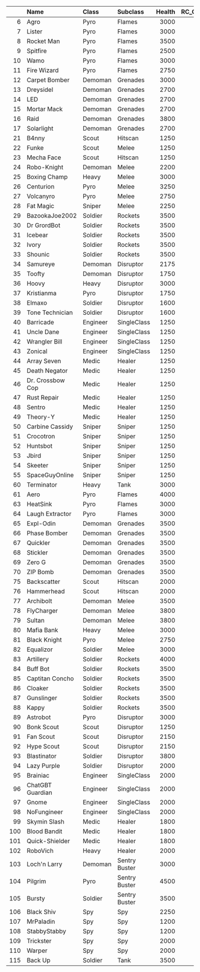 |     | Name             | Class    | Subclass      |   Health |   RC_Cost |   Health_Bonus_Per_Player |
|----:|:-----------------|:---------|:--------------|---------:|----------:|--------------------------:|
|   6 | Agro             | Pyro     | Flames        |     3000 |         0 |                        28 |
|   7 | Lister           | Pyro     | Flames        |     3000 |         0 |                        28 |
|   8 | Rocket Man       | Pyro     | Flames        |     3500 |         0 |                        25 |
|   9 | Spitfire         | Pyro     | Flames        |     2500 |         0 |                        20 |
|  10 | Wamo             | Pyro     | Flames        |     3000 |         0 |                        28 |
|  11 | Fire Wizard      | Pyro     | Flames        |     2750 |         0 |                        50 |
|  12 | Carpet Bomber    | Demoman  | Grenades      |     3000 |         0 |                        60 |
|  13 | Dreysidel        | Demoman  | Grenades      |     2700 |         0 |                        60 |
|  14 | LED              | Demoman  | Grenades      |     2700 |         0 |                        60 |
|  15 | Mortar Mack      | Demoman  | Grenades      |     2700 |         0 |                        60 |
|  16 | Raid             | Demoman  | Grenades      |     3800 |         0 |                        60 |
|  17 | Solarlight       | Demoman  | Grenades      |     2700 |         0 |                        60 |
|  21 | B4nny            | Scout    | Hitscan       |     1250 |         0 |                        40 |
|  22 | Funke            | Scout    | Melee         |     1250 |         0 |                       100 |
|  23 | Mecha Face       | Scout    | Hitscan       |     1250 |         0 |                        40 |
|  24 | Robo-Knight      | Demoman  | Melee         |     2200 |         0 |                       100 |
|  25 | Boxing Champ     | Heavy    | Melee         |     3000 |         0 |                       150 |
|  26 | Centurion        | Pyro     | Melee         |     3250 |         0 |                        60 |
|  27 | Volcanyro        | Pyro     | Melee         |     2750 |         0 |                        50 |
|  28 | Fat Magic        | Sniper   | Melee         |     2250 |         0 |                       110 |
|  29 | BazookaJoe2002   | Soldier  | Rockets       |     3500 |         0 |                        40 |
|  30 | Dr GrordBot      | Soldier  | Rockets       |     3500 |         0 |                        40 |
|  31 | Icebear          | Soldier  | Rockets       |     3500 |         0 |                        40 |
|  32 | Ivory            | Soldier  | Rockets       |     3500 |         0 |                        40 |
|  33 | Shounic          | Soldier  | Rockets       |     3500 |         0 |                        40 |
|  34 | Samureye         | Demoman  | Disruptor     |     2175 |         0 |                        50 |
|  35 | Toofty           | Demoman  | Disruptor     |     1750 |         0 |                        50 |
|  36 | Hoovy            | Heavy    | Disruptor     |     3000 |         0 |                        50 |
|  37 | Kristianma       | Pyro     | Disruptor     |     1750 |         0 |                        50 |
|  38 | Elmaxo           | Soldier  | Disruptor     |     1600 |         0 |                        60 |
|  39 | Tone Technician  | Soldier  | Disruptor     |     1600 |         0 |                        70 |
|  40 | Barricade        | Engineer | SingleClass   |     1250 |         0 |                        60 |
|  41 | Uncle Dane       | Engineer | SingleClass   |     1250 |         0 |                        60 |
|  42 | Wrangler Bill    | Engineer | SingleClass   |     1250 |         0 |                        60 |
|  43 | Zonical          | Engineer | SingleClass   |     1250 |         0 |                        60 |
|  44 | Array Seven      | Medic    | Healer        |     1250 |         0 |                        60 |
|  45 | Death Negator    | Medic    | Healer        |     1250 |         0 |                        60 |
|  46 | Dr. Crossbow Cop | Medic    | Healer        |     1250 |         0 |                        60 |
|  47 | Rust Repair      | Medic    | Healer        |     1250 |         0 |                        60 |
|  48 | Sentro           | Medic    | Healer        |     1250 |         0 |                        60 |
|  49 | Theory-Y         | Medic    | Healer        |     1250 |         0 |                        60 |
|  50 | Carbine Cassidy  | Sniper   | Sniper        |     1250 |         0 |                        60 |
|  51 | Crocotron        | Sniper   | Sniper        |     1250 |         0 |                        60 |
|  52 | Huntsbot         | Sniper   | Sniper        |     1250 |         0 |                        60 |
|  53 | Jbird            | Sniper   | Sniper        |     1250 |         0 |                        60 |
|  54 | Skeeter          | Sniper   | Sniper        |     1250 |         0 |                        60 |
|  55 | SpaceGuyOnline   | Sniper   | Sniper        |     1250 |         0 |                        60 |
|  60 | Terminator       | Heavy    | Tank          |     3000 |         0 |                         0 |
|  61 | Aero             | Pyro     | Flames        |     4000 |        12 |                        25 |
|  63 | HeatSink         | Pyro     | Flames        |     3000 |        10 |                       175 |
|  64 | Laugh Extractor  | Pyro     | Flames        |     3000 |        20 |                        50 |
|  65 | Expl-Odin        | Demoman  | Grenades      |     3500 |        20 |                        50 |
|  66 | Phase Bomber     | Demoman  | Grenades      |     3500 |        20 |                       100 |
|  67 | Quickler         | Demoman  | Grenades      |     3500 |        25 |                        50 |
|  68 | Stickler         | Demoman  | Grenades      |     3500 |        12 |                        50 |
|  69 | Zero G           | Demoman  | Grenades      |     3500 |        15 |                        50 |
|  70 | ZIP Bomb         | Demoman  | Grenades      |     3500 |        12 |                       100 |
|  75 | Backscatter      | Scout    | Hitscan       |     2000 |        20 |                        60 |
|  76 | Hammerhead       | Scout    | Hitscan       |     2000 |        15 |                        60 |
|  77 | Archibolt        | Demoman  | Melee         |     3500 |        12 |                       175 |
|  78 | FlyCharger       | Demoman  | Melee         |     3800 |        20 |                       175 |
|  79 | Sultan           | Demoman  | Melee         |     3800 |        20 |                       175 |
|  80 | Mafia Bank       | Heavy    | Melee         |     3000 |        12 |                       200 |
|  81 | Black Knight     | Pyro     | Melee         |     2750 |        12 |                       250 |
|  82 | Equalizor        | Soldier  | Melee         |     3000 |        20 |                       200 |
|  83 | Artillery        | Soldier  | Rockets       |     4000 |        25 |                        60 |
|  84 | Buff Bot         | Soldier  | Rockets       |     3500 |        20 |                        60 |
|  85 | Captitan Concho  | Soldier  | Rockets       |     3500 |        20 |                        60 |
|  86 | Cloaker          | Soldier  | Rockets       |     3500 |        15 |                        60 |
|  87 | Gunslinger       | Soldier  | Rockets       |     3500 |        12 |                        60 |
|  88 | Kappy            | Soldier  | Rockets       |     3500 |        12 |                        60 |
|  89 | Astrobot         | Pyro     | Disruptor     |     3000 |        10 |                        15 |
|  90 | Bonk Scout       | Scout    | Disruptor     |     1250 |        10 |                       100 |
|  91 | Fan Scout        | Scout    | Disruptor     |     2150 |        10 |                        80 |
|  92 | Hype Scout       | Scout    | Disruptor     |     2150 |        10 |                        80 |
|  93 | Blastinator      | Soldier  | Disruptor     |     3800 |        12 |                        60 |
|  94 | Lazy Purple      | Soldier  | Disruptor     |     2000 |        12 |                        60 |
|  95 | Brainiac         | Engineer | SingleClass   |     2000 |        20 |                        60 |
|  96 | ChatGBT Guardian | Engineer | SingleClass   |     2000 |        15 |                        60 |
|  97 | Gnome            | Engineer | SingleClass   |     2000 |        12 |                        60 |
|  98 | NoFungineer      | Engineer | SingleClass   |     2000 |        20 |                        60 |
|  99 | Skymin Slash     | Medic    | Healer        |     1800 |        20 |                        60 |
| 100 | Blood Bandit     | Medic    | Healer        |     1800 |        20 |                        60 |
| 101 | Quick-Shielder   | Medic    | Healer        |     1800 |        30 |                        60 |
| 102 | RoboVich         | Heavy    | Healer        |     2000 |        12 |                        50 |
| 103 | Loch'n Larry     | Demoman  | Sentry Buster |     3000 |        18 |                        50 |
| 104 | Pilgrim          | Pyro     | Sentry Buster |     4500 |        12 |                       100 |
| 105 | Bursty           | Soldier  | Sentry Buster |     3500 |        22 |                        60 |
| 106 | Black Shiv       | Spy      | Spy           |     2250 |        12 |                        50 |
| 107 | MrPaladin        | Spy      | Spy           |     1200 |        15 |                        50 |
| 108 | StabbyStabby     | Spy      | Spy           |     1200 |        15 |                        50 |
| 109 | Trickster        | Spy      | Spy           |     2000 |        15 |                        50 |
| 110 | Warper           | Spy      | Spy           |     2000 |        12 |                        50 |
| 115 | Back Up          | Soldier  | Tank          |     3500 |        20 |                        60 |